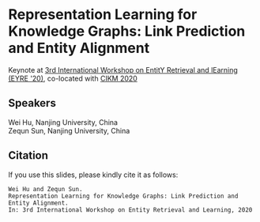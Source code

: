 # Representation Learning for Knowledge Graphs: Link Prediction and Entity Alignment

Keynote at [3rd International Workshop on EntitY Retrieval and lEarning (EYRE '20)](https://sites.google.com/view/eyre20/), co-located with [CIKM 2020](https://cikm2020.org/)

## Speakers

Wei Hu, Nanjing University, China  
Zequn Sun, Nanjing University, China

## Citation
If you use this slides, please kindly cite it as follows:    
```
Wei Hu and Zequn Sun.  
Representation Learning for Knowledge Graphs: Link Prediction and Entity Alignment.  
In: 3rd International Workshop on Entity Retrieval and Learning, 2020
